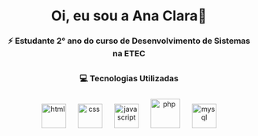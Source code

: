 <h1 align="center">Oi, eu sou a Ana Clara👋</h1>

<h3 align="center">⚡ Estudante 2° ano do curso de Desenvolvimento de Sistemas na ETEC</h3>

##

<h3 align="center">💻 Tecnologias Utilizadas</h3>

<div align="center">
  <img style="margin: 10px" src="https://cdn.jsdelivr.net/gh/devicons/devicon/icons/html5/html5-plain.svg" alt="html" height="50" />  
  <img style="margin: 10px" src="https://cdn.jsdelivr.net/gh/devicons/devicon/icons/css3/css3-plain.svg" alt="css" height="50" />   
  <img style="margin: 10px" src="https://cdn.jsdelivr.net/gh/devicons/devicon/icons/javascript/javascript-original.svg" alt="javascript" height="50" />    
  <img style="margin: 10px" src="https://cdn.jsdelivr.net/gh/devicons/devicon/icons/php/php-plain.svg" alt="php" height="60" />  
  <img style="margin: 10px" src="https://cdn.jsdelivr.net/gh/devicons/devicon/icons/mysql/mysql-plain.svg" alt="mysql" height="50" />  
</div>
  




